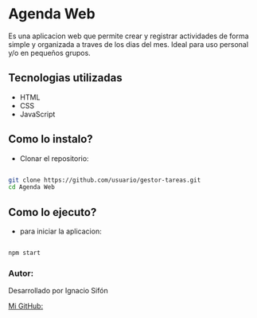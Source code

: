 
# Agenda Web

Es una aplicacion web que permite crear y registrar actividades de forma simple y organizada a traves de los dias del mes. Ideal para uso personal y/o en pequeños grupos.

## Tecnologias utilizadas

- HTML
- CSS
- JavaScript

## Como lo instalo?

- Clonar el repositorio:

```bash

git clone https://github.com/usuario/gestor-tareas.git
cd Agenda Web

``` 

## Como lo ejecuto? 

- para iniciar la aplicacion: 

```bash

npm start

```


### Autor:

Desarrollado por Ignacio Sifón 

[Mi GitHub:](https://github.com/dashboard)


